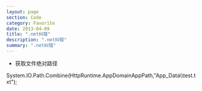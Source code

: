 ```yaml
---
layout: page
section: Code
category: Favorite
date: 2013-04-09
title: ".net纠错"
description: ".net纠错"
summary: ".net纠错"
---
```

 
-   获取文件绝对路径
<label />
    System.IO.Path.Combine(HttpRuntime.AppDomainAppPath,"App_Data\\test.txt");

